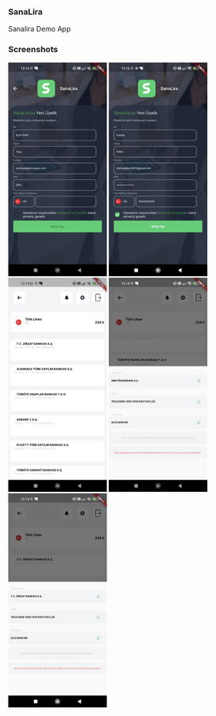 ### SanaLira

Sanalira Demo App

### Screenshots

<img src="/sanaliraScreenshorts/Screenshot_2023-01-02-12-14-57-284_com.sanaliratest.sanalira.jpg" width= 200/> <img src="/sanaliraScreenshorts/Screenshot_2023-01-02-12-16-01-500_com.sanaliratest.sanalira.jpg" width= 200/> <img src="/sanaliraScreenshorts/Screenshot_2023-01-02-12-19-45-711_com.sanaliratest.sanalira.jpg" width= 200/> <img src="/sanaliraScreenshorts/Screenshot_2023-01-02-12-14-39-313_com.sanaliratest.sanalira.jpg" width= 200/> <img src="/sanaliraScreenshorts/Screenshot_2023-01-02-12-14-44-650_com.sanaliratest.sanalira.jpg" width= 200/>

